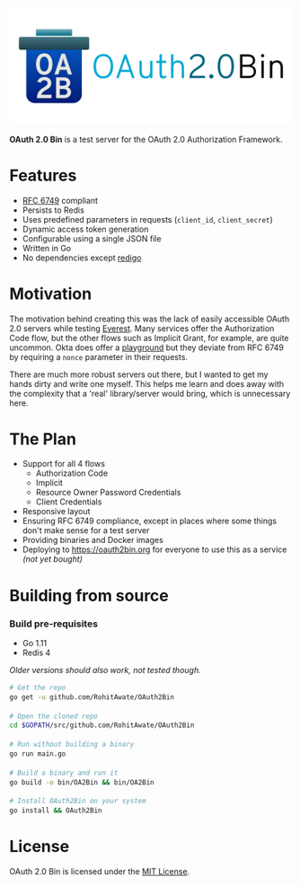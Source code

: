 ![banner](public/static/banner.png)

**OAuth 2.0 Bin** is a test server for the OAuth 2.0 Authorization Framework.

# Features
- [RFC 6749](https://tools.ietf.org/html/rfc6749) compliant
- Persists to Redis
- Uses predefined parameters in requests (`client_id`, `client_secret`)
- Dynamic access token generation
- Configurable using a single JSON file
- Written in Go
- No dependencies except [redigo](https://github.com/gomodule/redigo)

# Motivation
The motivation behind creating this was the lack of easily accessible OAuth 2.0 servers while testing [Everest](https://github.com/RohitAwate/Everest).
Many services offer the Authorization Code flow, but the other flows such as Implicit Grant, for example, are quite uncommon. Okta does offer a [playground](https://www.oauth.com/playground/)
but they deviate from RFC 6749 by requiring a `nonce` parameter in their requests.

There are much more robust servers out there, but I wanted to get my hands dirty and write one myself. This helps me learn
and does away with the complexity that a 'real' library/server would bring, which is unnecessary here.

# The Plan
- Support for all 4 flows
  - Authorization Code
  - Implicit
  - Resource Owner Password Credentials
  - Client Credentials
- Responsive layout
- Ensuring RFC 6749 compliance, except in places where some things don't make sense for a test server
- Providing binaries and Docker images
- Deploying to https://oauth2bin.org for everyone to use this as a service _(not yet bought)_

# Building from source
### Build pre-requisites
- Go 1.11
- Redis 4

_Older versions should also work, not tested though._

```bash
# Get the repo
go get -u github.com/RohitAwate/OAuth2Bin

# Open the cloned repo
cd $GOPATH/src/github.com/RohitAwate/OAuth2Bin

# Run without building a binary
go run main.go

# Build a binary and run it
go build -o bin/OA2Bin && bin/OA2Bin

# Install OAuth2Bin on your system
go install && OAuth2Bin
```

# License
OAuth 2.0 Bin is licensed under the [MIT License](LICENSE).
